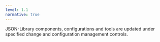 ```yaml
---
level: 1.1
normative: true
---
```


JSON-Library components, configurations and tools are updated under specified change and configuration management controls.
